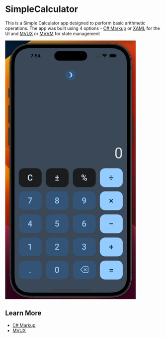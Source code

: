 # SimpleCalculator

This is a Simple Calculator app designed to perform basic arithmetic operations. The app was built using 4 options - [C# Markup](https://aka.platform.uno/csharp-markup) or [XAML]() for the UI and [MVUX](https://aka.platform.uno/mvux) or [MVVM]() for state management

![SimpleCalculator Image](SimpleCalculator-Image.png)

## Learn More
- [C# Markup](https://aka.platform.uno/csharp-markup) 
- [MVUX](https://aka.platform.uno/mvux)